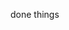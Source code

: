 
done things

<Title text="About"/>
<About />
<Roadmap />
<Endorsements /> 
<Faq />
<Footer />

make sure all text is not pure black but dark gray
double check do shadows appear on all sides especially on the bottom, on all container classes
